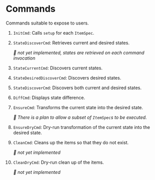 # Commands

Commands suitable to expose to users.

1. `InitCmd`: Calls `setup` for each `ItemSpec`.
2. `StateDiscoverCmd`: Retrieves current and desired states.

    *🚧 not yet implemented, states are retrieved on each command invocation*

3. `StateCurrentCmd`: Discovers current states.
4. `StateDesiredDiscoverCmd`: Discovers desired states.
5. `StateDiscoverCmd`: Discovers both current and desired states.
6. `DiffCmd`: Displays state difference.
7. `EnsureCmd`: Transforms the current state into the desired state.

    *🚧 There is a plan to allow a subset of `ItemSpec`s to be executed.*

8. `EnsureDryCmd`: Dry-run transformation of the current state into the desired state.
9. `CleanCmd`: Cleans up the items so that they do not exist.

    *🚧 not yet implemented*

10. `CleanDryCmd`: Dry-run clean up of the items.

    *🚧 not yet implemented*
